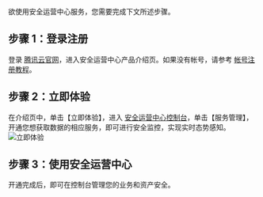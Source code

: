 欲使用安全运营中心服务，您需要完成下文所述步骤。
## 步骤 1：登录注册
登录 [腾讯云官网](https://cloud.tencent.com/)，进入安全运营中心产品介绍页。如果没有帐号，请参考 [帐号注册教程](https://cloud.tencent.com/document/product/378/17985)。

## 步骤 2：立即体验 
在介绍页中，单击【立即体验】，进入 [安全运营中心控制台](https://console.cloud.tencent.com/ssa)，单击【服务管理】，开通您想获取数据的相应服务，即可进行安全监控，实现实时态势感知。
![立即体验](https://main.qcloudimg.com/raw/feac52e70948b9fa775bfbc5d9e3647a.png)
## 步骤 3：使用安全运营中心
开通完成后，即可在控制台管理您的业务和资产安全。
